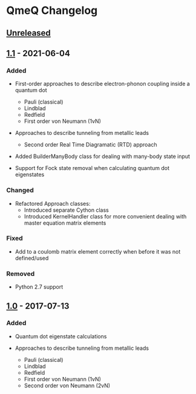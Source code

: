 # QmeQ Changelog

## [Unreleased]

## [1.1] - 2021-06-04

### Added

- First-order approaches to describe electron-phonon coupling inside a quantum dot
  * Pauli (classical)
  * Lindblad
  * Redfield
  * First order von Neumann (1vN)

- Approaches to describe tunneling from metallic leads
  * Second order Real Time Diagramatic (RTD) approach

- Added BuilderManyBody class for dealing with many-body state input
- Support for Fock state removal when calculating quantum dot eigenstates

### Changed

- Refactored Approach classes:
  * Introduced separate Cython class
  * Introduced KernelHandler class for more convenient dealing with master equation matrix elements

### Fixed

- Add to a coulomb matrix element correctly when before it was not defined/used

### Removed

- Python 2.7 support

## [1.0] - 2017-07-13

### Added

- Quantum dot eigenstate calculations

- Approaches to describe tunneling from metallic leads
  * Pauli (classical)
  * Lindblad
  * Redfield
  * First order von Neumann (1vN)
  * Second order von Neumann (2vN)

[unreleased]: https://github.com/gedaskir/qmeq/compare/1.1...HEAD
[1.1]: https://github.com/gedaskir/qmeq/releases/tag/1.1
[1.0]: https://github.com/gedaskir/qmeq/releases/tag/1.0
